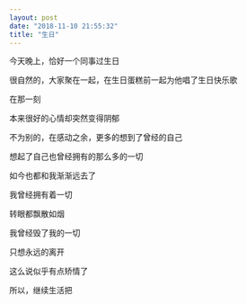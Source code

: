 ```yaml
---
layout: post
date: "2018-11-10 21:55:32"
title: "生日"
---
```



今天晚上，恰好一个同事过生日

很自然的，大家聚在一起，在生日蛋糕前一起为他唱了生日快乐歌

在那一刻

本来很好的心情却突然变得阴郁

不为别的，在感动之余，更多的想到了曾经的自己

想起了自己也曾经拥有的那么多的一切

如今也都和我渐渐远去了

我曾经拥有着一切

转眼都飘散如烟

我曾经毁了我的一切

只想永远的离开

这么说似乎有点矫情了

所以，继续生活把